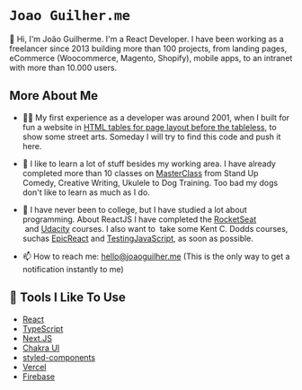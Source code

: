 # ```Joao Guilher.me ```

👋 Hi, I'm João Guilherme. I'm a React Developer. 
I have been working as a freelancer since 2013 building more than 100 projects, from landing pages, eCommerce (Woocommerce, Magento, Shopify), mobile apps, to an intranet with more than 10.000 users.

## More About Me
- 👶🏻 My first experience  as a developer was around 2001, when I built for fun a website in [HTML tables for page layout before the tableless](https://en.wikipedia.org/wiki/Tableless_web_design), to show some street arts. Someday I will try to find this code and push it here.
- 🤪 I like to learn a lot of  stuff  besides my working area. I have already completed more than 10 classes on [MasterClass](https://masterclass.com/) from Stand Up Comedy, Creative Writing, Ukulele to Dog Training. Too bad my dogs don't like to learn as much as I do.
- 🤔 I have never  been to college, but I have studied a lot about programming. About ReactJS I have completed the [RocketSeat](https://www.rocketseat.com.br/ignite#id-3)  and [Udacity](https://www.udacity.com/course/react-nanodegree--nd019) courses. I also want to   take some Kent C. Dodds courses, suchas [EpicReact](https://epicreact.dev/) and [TestingJavaScript](https://testingjavascript.com/), as soon as possible.

- 📫 How to reach me: hello@joaoguilher.me (This is the only way to get a notification instantly to me)

## 🔧 Tools I Like To Use

- [React](https://reactjs.org/)
- [TypeScript](https://www.typescriptlang.org/)
- [Next.JS](https://nextjs.org/)
- [Chakra UI](https://chakra-ui.com/)
- [styled-components](https://styled-components.com/)
- [Vercel](https://vercel.com/)
- [Firebase](https://firebase.google.com/)
